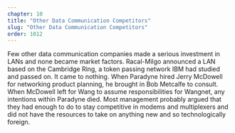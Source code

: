 ```yaml
---
chapter: 10
title: "Other Data Communication Competitors"
slug: "Other Data Communication Competitors"
order: 1012
---
```


Few other data communication companies made a serious investment in LANs and none became market factors. Racal-Milgo announced a LAN based on the Cambridge Ring, a token passing network IBM had studied and passed on. It came to nothing. When Paradyne hired Jerry McDowell for networking product planning, he brought in Bob Metcalfe to consult. When McDowell left for Wang to assume responsibilities for Wangnet, any intentions within Paradyne died. Most management probably argued that they had enough to do to stay competitive in modems and multiplexers and did not have the resources to take on anything new and so technologically foreign.
